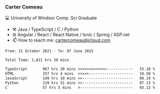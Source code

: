 ### Carter Comeau

💻 University of Windsor Comp. Sci Graduate

- ⚒️ Java / TypeScript / C / Python
- ⚙️ Angular / React / React Native / Ionic / Spring / ASP.net
- 📫 How to reach me: cartercomeau@icloud.com

<!--START_SECTION:waka-->

```txt
From: 21 October 2021 - To: 07 June 2025

Total Time: 1,821 hrs 39 mins

TypeScript       967 hrs 20 mins >>>>>>>>>>>>>------------   53.10 %
HTML             337 hrs 4 mins  >>>>>--------------------   18.50 %
JavaScript       149 hrs 10 mins >>-----------------------   08.19 %
Python           129 hrs 51 mins >>-----------------------   07.13 %
C                57 hrs 5 mins   >------------------------   03.13 %
```

<!--END_SECTION:waka-->

